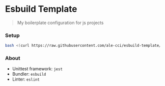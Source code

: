 # Esbuild Template
> My boilerplate configuration for js projects

### Setup
```bash
bash <(curl https://raw.githubusercontent.com/ale-cci/esbuild-template/master/configure)
```

### About
- Unittest framework: `jest`
- Bundler: `esbuild`
- Linter: `eslint`
